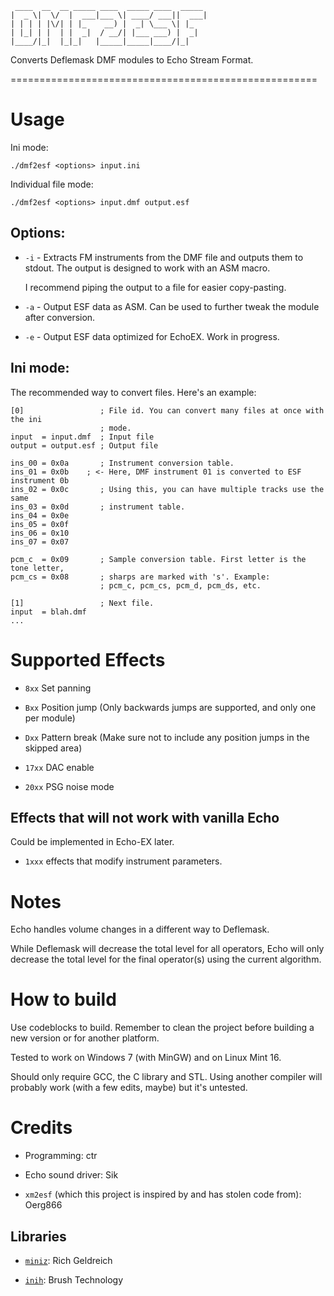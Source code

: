      ____  __  __ _____ ____  _____ ____  _____
    |  _ \|  \/  |  ___|___ \| ____/ ___||  ___|
    | | | | |\/| | |_    __) |  _| \___ \| |_
    | |_| | |  | |  _|  / __/| |___ ___) |  _|
    |____/|_|  |_|_|   |_____|_____|____/|_|
Converts Deflemask DMF modules to Echo Stream Format.

=====================================================

Usage
=====

Ini mode:

    ./dmf2esf <options> input.ini

Individual file mode:

    ./dmf2esf <options> input.dmf output.esf

Options:
--------
* `-i` - Extracts FM instruments from the DMF file and outputs them to stdout.
    The output is designed to work with an ASM macro.

    I recommend piping the output to a file for easier copy-pasting.

* `-a` - Output ESF data as ASM. Can be used to further tweak the module after
    conversion.
	
* `-e` - Output ESF data optimized for EchoEX. Work in progress.

Ini mode:
---------
The recommended way to convert files. Here's an example:

    [0]                 ; File id. You can convert many files at once with the ini
                        ; mode.
    input  = input.dmf  ; Input file
    output = output.esf ; Output file

    ins_00 = 0x0a       ; Instrument conversion table.
    ins_01 = 0x0b    ; <- Here, DMF instrument 01 is converted to ESF instrument 0b
    ins_02 = 0x0c       ; Using this, you can have multiple tracks use the same
    ins_03 = 0x0d       ; instrument table.
    ins_04 = 0x0e
    ins_05 = 0x0f
    ins_06 = 0x10
    ins_07 = 0x07

    pcm_c  = 0x09       ; Sample conversion table. First letter is the tone letter,
    pcm_cs = 0x08       ; sharps are marked with 's'. Example:
                        ; pcm_c, pcm_cs, pcm_d, pcm_ds, etc.

    [1]                 ; Next file.
    input  = blah.dmf
    ...

Supported Effects
=================

* `8xx` Set panning

* `Bxx` Position jump (Only backwards jumps are supported, and only one per module)

* `Dxx` Pattern break (Make sure not to include any position jumps in the skipped area)

* `17xx` DAC enable

* `20xx` PSG noise mode

Effects that will not work with vanilla Echo
--------------------------------------------
Could be implemented in Echo-EX later.

* `1xxx` effects that modify instrument parameters.

Notes
=====
Echo handles volume changes in a different way to Deflemask.

While Deflemask will decrease the total level for all operators,
Echo will only decrease the total level for the final operator(s)
using the current algorithm.

How to build
=============

Use codeblocks to build. Remember to clean the project before building a
new version or for another platform.

Tested to work on Windows 7 (with MinGW) and on Linux Mint 16.

Should only require GCC, the C library and STL. Using another compiler will
probably work (with a few edits, maybe) but it's untested.

Credits
=======

* Programming: ctr

* Echo sound driver: Sik

* `xm2esf` (which this project is inspired by and has stolen code from): Oerg866

Libraries
---------
* [`miniz`](http://code.google.com/p/miniz/): Rich Geldreich

* [`inih`](http://code.google.com/p/inih/): Brush Technology
